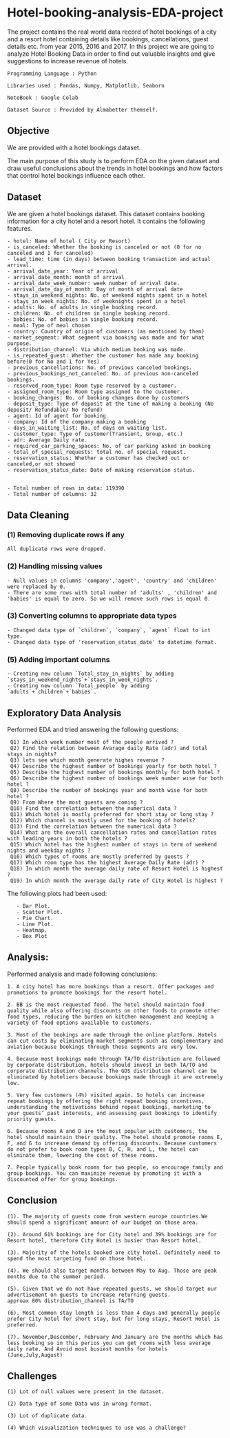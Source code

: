 # Hotel-booking-analysis-EDA-project
The project contains the real world data record of hotel bookings of a city and a resort hotel containing details like bookings, cancellations, guest details etc. from year 2015, 2016 and 2017. In this project we are going to analyze Hotel Booking Data in order to find out valuable insights and give suggestions to increase revenue of hotels.
```
Programming Language : Python

Libraries used : Pandas, Numpy, Matplotlib, Seaborn

NoteBook : Google Colab

Dataset Source : Provided by Almabetter themself.
```

## Objective
We are provided with a hotel bookings dataset.

The main purpose of this study is to perform EDA on the given dataset and draw useful conclusions about the trends in hotel bookings and how factors that control hotel bookings influence each other.

## Dataset
We are given a hotel bookings dataset. This dataset contains booking information for a city hotel and a resort hotel. It contains the following features.
```
- hotel: Name of hotel ( City or Resort)
- is_canceled: Whether the booking is canceled or not (0 for no canceled and 1 for canceled)
- lead_time: time (in days) between booking transaction and actual arrival.
- arrival_date_year: Year of arrival
- arrival_date_month: month of arrival
- arrival_date_week_number: week number of arrival date.
- arrival_date_day_of_month: Day of month of arrival date
- stays_in_weekend_nights: No. of weekend nights spent in a hotel
- stays_in_week_nights: No. of weeknights spent in a hotel
- adults: No. of adults in single booking record.
- children: No. of children in single booking record.
- babies: No. of babies in single booking record.
- meal: Type of meal chosen
- country: Country of origin of customers (as mentioned by them)
- market_segment: What segment via booking was made and for what purpose.
- distribution_channel: Via which medium booking was made.
- is_repeated_guest: Whether the customer has made any booking before(0 for No and 1 for Yes)
- previous_cancellations: No. of previous canceled bookings.
- previous_bookings_not_canceled: No. of previous non-canceled bookings.
- reserved_room_type: Room type reserved by a customer.
- assigned_room_type: Room type assigned to the customer.
- booking_changes: No. of booking changes done by customers
- deposit_type: Type of deposit at the time of making a booking (No deposit/ Refundable/ No refund)
- agent: Id of agent for booking
- company: Id of the company making a booking
- days_in_waiting_list: No. of days on waiting list.
- customer_type: Type of customer(Transient, Group, etc.)
- adr: Average Daily rate.
- required_car_parking_spaces: No. of car parking asked in booking
- total_of_special_requests: total no. of special request.
- reservation_status: Whether a customer has checked out or canceled,or not showed
- reservation_status_date: Date of making reservation status.


- Total number of rows in data: 119390
- Total number of columns: 32
```

## Data Cleaning


### (1) Removing duplicate rows if any
```
All duplicate rows were dropped.
```
### (2) Handling missing values
```
- Null values in columns 'company','agent', 'country' and 'children' were replaced by 0.
- There are some rows with total number of 'adults' , 'children' and 'babies' is equal to zero. So we will remove such rows is equal 0.
```

### (3) Converting columns to appropriate data types
```
- Changed data type of `children`, `company`, `agent` float to int type.
- Changed data type of 'reservation_status_date' to datetime format.
```

### (5) Adding important columns
```
- Creating new column `Total_stay_in_nights` by adding `stays_in_weekend_nights`+`stays_in_week_nights`.
- Creating new column `Total_people` by adding `adults`+`children`+`babies`.
```

## Exploratory Data Analysis

Performed EDA and tried answering the following questions:

```
 Q1) In which week number most of the people arrived ?
 Q2) Find the relation between Avarage daily Rate (adr) and total stays in nights?
 Q3) lets see which month generate highes revenue ?
 Q4) Describe the highest number of bookings yearly for both hotel ?
 Q5) Describe the highest number of bookings monthly for both hotel ?
 Q6) Describe the highest number of bookings week number wise for both hotel ?
 Q8) Describe the number of bookings year and month wise for both hotel ?
 Q9) From Where the most guests are coming ?
 Q10) Find the correlation between the numerical data ?
 Q11) Which hotel is mostly preferred for short stay or long stay ?
 Q12) Which channel is mostly used for the booking of hotels?
 Q13) Find the correlation between the numerical data ?
 Q14) What are the overall cancellation rates and cancellation rates with leading years in both the hotels ?
 Q15) Which hotel has the highest number of stays in term of weekend nights and weekday nights ?
 Q16) Which types of rooms are mostly preferred by guests ?
 Q17) Which room type has the highest Average Daily Rate (adr) ?
 Q18) In which month the average daily rate of Resort Hotel is highest ?
 Q19) In which month the average daily rate of City Hotel is highest ?
```

The following plots had been used:
```
   - Bar Plot.
   - Scatter Plot.
   - Pie Chart.
   - Line Plot.
   - Heatmap.
   - Box Plot
```

## Analysis:

Performed analysis and made following conclusions:
```
1. A city hotel has more bookings than a resort. Offer packages and promotions to promote bookings for the resort hotel.

2. BB is the most requested food. The hotel should maintain food quality while also offering discounts on other foods to promote other food types, reducing the burden on kitchen management and keeping a variety of food options available to customers.

3. Most of the bookings are made through the online platform. Hotels can cut costs by eliminating market segments such as complementary and aviation because bookings through these segments are very low.

4. Because most bookings made through TA/TO distribution are followed by corporate distribution, hotels should invest in both TA/TO and corporate distribution channels. The GDS distribution channel can be eliminated by hoteliers because bookings made through it are extremely low.

5. Very few customers (4%) visited again. So hotels can increase repeat bookings by offering the right repeat booking incentives, understanding the motivations behind repeat bookings, marketing to your guests’ past interests, and assessing past bookings to identify priority guests.

6. Because rooms A and D are the most popular with customers, the hotel should maintain their quality. The hotel should promote rooms E, F, and G to increase demand by offering discounts. Because customers do not prefer to book room types B, C, H, and L, the hotel can eliminate them, lowering the cost of these rooms.

7. People typically book rooms for two people, so encourage family and group bookings. You can maximize revenue by promoting it with a discounted offer for group bookings.
```

## Conclusion

```
(1). The majority of guests come from western europe countries.We should spend a significant amount of our budget on those area.

(2). Around 61% bookings are for City hotel and 39% bookings are for Resort hotel, therefore City Hotel is busier than Resort hotel.

(3). Majority of the hotels booked are city hotel. Definitely need to spend the most targeting fund on those hotel.

(4). We should also target months between May to Aug. Those are peak months due to the summer period.

(5). Given that we do not have repeated guests, we should target our advertisement on guests to increase returning guests.
approax 80% distribution_channel is TA/TO

(6). Most common stay length is less than 4 days and generally people prefer City hotel for short stay, but for long stays, Resort Hotel is preferred.

(7). November,Descember, February And January are the months which has less booking so in this perios you can get rooms with less average daily rate. And Avoid most busiest months for hotels (June,July,August)
```

## Challenges
```
(1) Lot of null values were present in the dataset.

(2) Data type of some Data was in wrong format.

(3) Lot of duplicate data.

(4) Which visualization techniques to use was a challenge?
```
